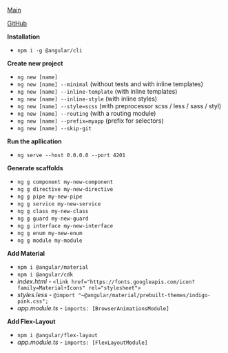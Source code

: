 ﻿[Main](/index.md)


[GitHub](https://github.com/angular/angular-cli#generating-and-serving-an-angular-project-via-a-development-server)


__Installation__

- `npm i -g @angular/cli`


__Create new project__

- `ng new [name]`
- `ng new [name] --minimal` (without tests and with inline templates)
- `ng new [name] --inline-template` (with inline templates)
- `ng new [name] --inline-style` (with inline styles)
- `ng new [name] --style=scss` (with preprocessor scss / less / sass / styl)
- `ng new [name] --routing` (with a routing module)
- `ng new [name] --prefix=myapp` (prefix for selectors)
- `ng new [name] --skip-git`


__Run the apllication__

- `ng serve --host 0.0.0.0 --port 4201`


__Generate scaffolds__

- `ng g component my-new-component`
- `ng g directive my-new-directive`
- `ng g pipe my-new-pipe`
- `ng g service my-new-service`
- `ng g class my-new-class`
- `ng g guard my-new-guard`
- `ng g interface my-new-interface`
- `ng g enum my-new-enum`
- `ng g module my-module`


__Add Material__

- `npm i @angular/material`
- `npm i @angular/cdk`
- *index.html* - `<link href="https://fonts.googleapis.com/icon?family=Material+Icons" rel="stylesheet">`
- *styles.less* - `@import "~@angular/material/prebuilt-themes/indigo-pink.css";`
- *app.module.ts* - `imports: [BrowserAnimationsModule]`


__Add Flex-Layout__

- `npm i @angular/flex-layout`
- *app.module.ts* - `imports: [FlexLayoutModule]`
